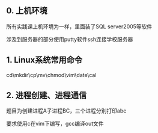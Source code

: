 ## 0. 上机环境

所有实践课上机环境为一样，里面装了SQL server2005等软件

涉及到服务器的部分使用putty软件ssh连接学校服务器



## 1. Linux系统常用命令

cd\mkdir\cp\mv\chmod\vim\date\cal



## 2. 进程创建、进程通信

题目为创建进程A子进程BC，三个进程分别打印abc

要求使用c在vim下编写，gcc编译out文件